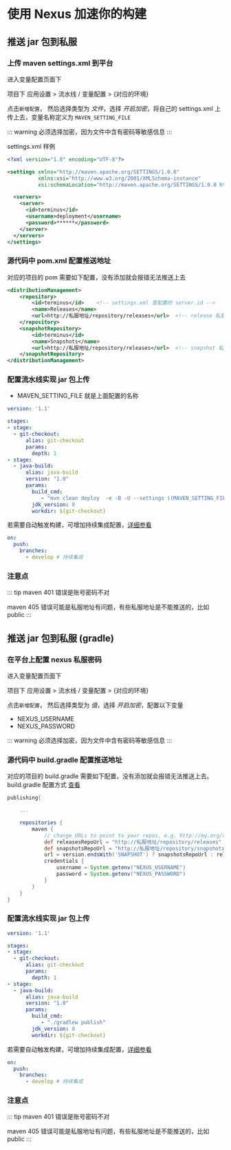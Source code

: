 # 使用 Nexus 加速你的构建 

## 推送 jar 包到私服

### 上传 maven settings.xml 到平台

进入变量配置页面下

项目下 应用设置 > 流水线 / 变量配置 > {对应的环境}

点击`新增配置`， 然后选择类型为 *文件*，选择 *开启加密*，将自己的 settings.xml 上传上去，变量名称定义为 `MAVEN_SETTING_FILE`

::: warning
必须选择加密，因为文件中含有密码等敏感信息
:::

settings.xml 样例

```xml
<?xml version="1.0" encoding="UTF-8"?>

<settings xmlns="http://maven.apache.org/SETTINGS/1.0.0"
          xmlns:xsi="http://www.w3.org/2001/XMLSchema-instance"
          xsi:schemaLocation="http://maven.apache.org/SETTINGS/1.0.0 http://maven.apache.org/xsd/settings-1.0.0.xsd">

  <servers>
    <server>
      <id>terminus</id>
      <username>deployment</username>
      <password>******</password>
    </server>
  </servers>
</settings>
```

### 源代码中 pom.xml 配置推送地址

对应的项目的 pom 需要如下配置，没有添加就会报错无法推送上去

```xml
<distributionManagement>
    <repository>
        <id>terminus</id>    <!-- settings.xml 里配置的 server.id -->
        <name>Releases</name>
        <url>http://私服地址/repository/releases</url>  <!-- release 私服的地址 -->
    </repository>
    <snapshotRepository>
        <id>terminus</id>
        <name>Snapshots</name>
        <url>http://私服地址/repository/releases</url>  <!-- snapshot 私服的地址 -->
    </snapshotRepository>
</distributionManagement>
```

### 配置流水线实现 jar 包上传

- MAVEN_SETTING_FILE 就是上面配置的名称

```yaml
version: '1.1'

stages:
- stage:
  - git-checkout:
      alias: git-checkout
      params:
        depth: 1
- stage:
  - java-build:
      alias: java-build
      version: "1.0"
      params:
        build_cmd:
           - "mvn clean deploy  -e -B -U --settings ((MAVEN_SETTING_FILE)) -Dmaven.test.skip"
        jdk_version: 8
        workdir: ${git-checkout}
```

若需要自动触发构建，可增加持续集成配置，[详细参看](../deploy/pipeline.md#代码更新触发流水线)

```yaml
on:
  push:
    branches:
      - develop # 持续集成
```

### 注意点

::: tip
maven 401 错误是账号密码不对

maven 405 错误可能是私服地址有问题，有些私服地址是不能推送的，比如 public
:::

## 推送 jar 包到私服 (gradle)

### 在平台上配置 nexus 私服密码

进入变量配置页面下

项目下 应用设置 > 流水线 / 变量配置 > {对应的环境}

点击`新增配置`， 然后选择类型为 *值*，选择 *开启加密*，配置以下变量
- NEXUS_USERNAME
- NEXUS_PASSWORD

::: warning
必须选择加密，因为文件中含有密码等敏感信息
:::

### 源代码中 build.gradle 配置推送地址

对应的项目的 build.gradle 需要如下配置，没有添加就会报错无法推送上去。build.gradle 配置方式 [查看](https://docs.gradle.org/current/userguide/publishing_maven.html)

```groovy
publishing{

    ...

    repositories {
        maven {
            // change URLs to point to your repos, e.g. http://my.org/repo
            def releasesRepoUrl = "http://私服地址/repository/releases"
            def snapshotsRepoUrl = "http://私服地址/repository/snapshots"
            url = version.endsWith('SNAPSHOT') ? snapshotsRepoUrl : releasesRepoUrl
            credentials {
                username = System.getenv("NEXUS_USERNAME")
                password = System.getenv("NEXUS_PASSWORD")
            }
        }
    }
}
```

### 配置流水线实现 jar 包上传

```yaml
version: '1.1'

stages:
- stage:
  - git-checkout:
      alias: git-checkout
      params:
        depth: 1
- stage:
  - java-build:
      alias: java-build
      version: "1.0"
      params:
        build_cmd:
           - "./gradlew publish"
        jdk_version: 8
        workdir: ${git-checkout}
```

若需要自动触发构建，可增加持续集成配置，[详细参看](../deploy/pipeline.md#代码更新触发流水线)

```yaml
on:
  push:
    branches:
      - develop # 持续集成
```

### 注意点

::: tip
maven 401 错误是账号密码不对

maven 405 错误可能是私服地址有问题，有些私服地址是不能推送的，比如 public
:::
